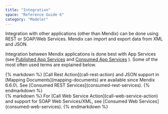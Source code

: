 ```yaml
---
title: "Integration"
space: "Reference Guide 6"
category: "Modeler"
---
```



Integration with other applications (other than Mendix) can be done using REST or SOAP/Web Services. Mendix can import and export data from XML and JSON.

Integration between Mendix applications is done best with App Services (see [Published App Services](published-app-services) and [Consumed App Services](consumed-app-services) ). Some of the most often used terms are explained below.

<div class="alert alert-info">{% markdown %}
[Call Rest Action](call-rest-action) and JSON support in [Mapping Documents](mapping-documents) are available since Mendix 6.6.0\. See [Consumed REST Services](consumed-rest-services).
{% endmarkdown %}</div><div class="alert alert-info">{% markdown %}
For [Call Web Service Action](call-web-service-action) and support for SOAP Web Services/XML, see [Consumed Web Services](consumed-web-services).
{% endmarkdown %}</div>
